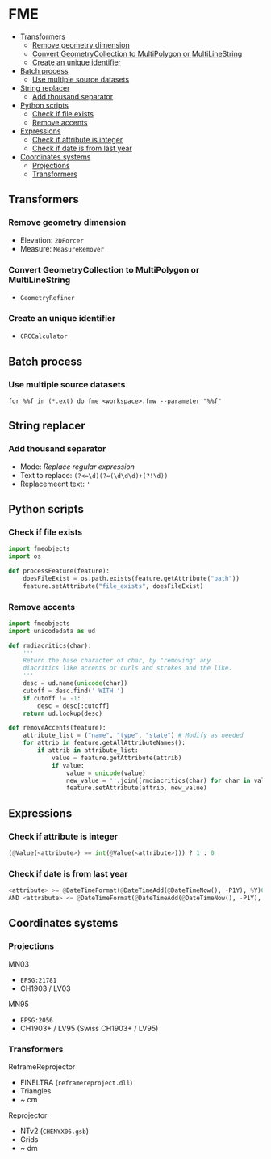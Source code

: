 # FME

* [Transformers](#Transformers)
    * [Remove geometry dimension](#remove-geometry-dimension)
    * [Convert GeometryCollection to MultiPolygon or MultiLineString](#convert-geometrycollection-to-multipolygon-or-multilinestring)
    * [Create an unique identifier](#create-an-unique-identifier)
* [Batch process](#batch-process)
    * [Use multiple source datasets](#use-multiple-source-datasets)
* [String replacer](#string-replacer)
    * [Add thousand separator](#add-thousand-separator)
* [Python scripts](#python-scripts)
    * [Check if file exists](#check-if-file-exists)
    * [Remove accents](#remove-accents)
* [Expressions](#expressions)
    * [Check if attribute is integer](#check-if-attribute-is-integer)
    * [Check if date is from last year](#check-if-date-is-from-last-year)
* [Coordinates systems](#coordinates-systems)
    * [Projections](#projections)
    * [Transformers](#transformers)

## Transformers

### Remove geometry dimension

* Elevation: `2DForcer`
* Measure: `MeasureRemover`

### Convert GeometryCollection to MultiPolygon or MultiLineString

* `GeometryRefiner`

### Create an unique identifier

* `CRCCalculator`

## Batch process

### Use multiple source datasets

```batchfile
for %%f in (*.ext) do fme <workspace>.fmw --parameter "%%f"
```

## String replacer

### Add thousand separator

* Mode: *Replace regular expression*
* Text to replace: `(?<=\d)(?=(\d\d\d)+(?!\d))`
* Replacemeent text: `'`

## Python scripts

### Check if file exists

```python
import fmeobjects
import os

def processFeature(feature):
    doesFileExist = os.path.exists(feature.getAttribute("path"))
    feature.setAttribute("file_exists", doesFileExist)
```

### Remove accents

```python
import fmeobjects
import unicodedata as ud

def rmdiacritics(char):
    '''
    Return the base character of char, by "removing" any
    diacritics like accents or curls and strokes and the like.
    '''
    desc = ud.name(unicode(char))
    cutoff = desc.find(' WITH ')
    if cutoff != -1:
        desc = desc[:cutoff]
    return ud.lookup(desc)

def removeAccents(feature):
    attribute_list = ("name", "type", "state") # Modify as needed
    for attrib in feature.getAllAttributeNames():
        if attrib in attribute_list:
            value = feature.getAttribute(attrib)
            if value:
                value = unicode(value)
                new_value = ''.join([rmdiacritics(char) for char in value])
                feature.setAttribute(attrib, new_value)
```

## Expressions

### Check if attribute is integer

```python
(@Value(<attribute>) == int(@Value(<attribute>))) ? 1 : 0
```

### Check if date is from last year

```python
<attribute> >= @DateTimeFormat(@DateTimeAdd(@DateTimeNow(), -P1Y), %Y)0101
AND <attribute> <= @DateTimeFormat(@DateTimeAdd(@DateTimeNow(), -P1Y), %Y)1231
```

## Coordinates systems

### Projections

MN03
- `EPSG:21781`
- CH1903 / LV03

MN95
- `EPSG:2056`
- CH1903+ / LV95 (Swiss CH1903+ / LV95)

### Transformers

ReframeReprojector
- FINELTRA (`reframereproject.dll`)
- Triangles
- ~ cm

Reprojector
- NTv2 (`CHENYX06.gsb`)
- Grids
- ~ dm
